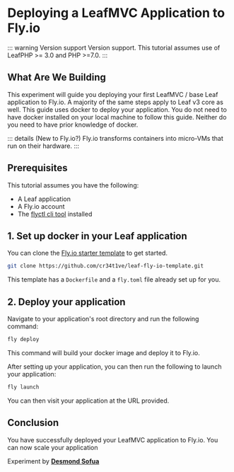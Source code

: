 # Deploying a LeafMVC Application to Fly.io

::: warning Version support
Version support. This tutorial assumes use of LeafPHP >= 3.0 and PHP >=7.0.
:::

## What Are We Building

This experiment will guide you deploying your first LeafMVC / base Leaf application to Fly.io. A majority
of the same steps apply to Leaf v3 core as well. This guide uses docker to deploy your application.
You do not need to have docker installed on your local machine to follow this guide. Neither do you
need to have prior knowledge of docker.

::: details (New to Fly.io?)
Fly.io transforms containers into micro-VMs that run on their hardware.
:::

## Prerequisites

This tutorial assumes you have the following:

- A Leaf application
- A Fly.io account
- The [flyctl cli tool](https://fly.io/docs/hands-on/install-flyctl/) installed

## 1. Set up docker in your Leaf application

You can clone the [Fly.io starter template](https://github.com/cr34t1ve/leaf-fly-io-template) to get started.

```bash
git clone https://github.com/cr34t1ve/leaf-fly-io-template.git
```

This template has a `Dockerfile` and a `fly.toml` file already set up for you.

## 2. Deploy your application

Navigate to your application's root directory and run the following command:

```bash
fly deploy
```

This command will build your docker image and deploy it to Fly.io.

After setting up your application, you can then run the following to launch your application:

```bash
fly launch
```

You can then visit your application at the URL provided.

## Conclusion

You have successfully deployed your LeafMVC application to Fly.io. You can now scale your application

Experiment by **[Desmond Sofua](https://github.com/cr34t1ve)**
